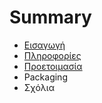 # Summary

* [Εισαγωγή](README.md)
* [Πληροφορίες](Information.md)
* [Προετοιμασία](Preparation.md)
* Packaging
* Σχόλια


